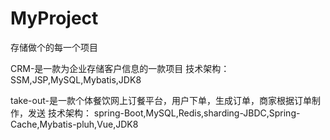 # MyProject
存储做个的每一个项目

CRM-是一款为企业存储客户信息的一款项目
  技术架构：
    SSM,JSP,MySQL,Mybatis,JDK8
    
take-out-是一款个体餐饮网上订餐平台，用户下单，生成订单，商家根据订单制作，发送
  技术架构：
    spring-Boot,MySQL,Redis,sharding-JBDC,Spring-Cache,Mybatis-pluh,Vue,JDK8
